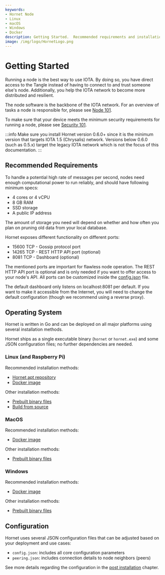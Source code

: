 ```yaml
---
keywords:
- Hornet Node
- Linux
- macOS
- Windows
- Docker
description: Getting Started.  Recommended requirements and installation links for Linux, macOS, and Windows
image: /img/logo/HornetLogo.png
---
```



# Getting Started

Running a node is the best way to use IOTA. By doing so, you have direct access to the Tangle instead of having to
connect to and trust someone else's node. Additionally, you help the IOTA network to become more distributed and resilient.

The node software is the backbone of the IOTA network. For an overview of tasks a node is responsible for, please
see [Node 101](nodes_101.md).

To make sure that your device meets the minimum security requirements for running a node, please
see [Security 101](security_101.md).

:::info
Make sure you install Hornet version 0.6.0+ since it is the minimum version that targets IOTA 1.5 (Chrysalis) network.
Versions below 0.6.0 (such as 0.5.x) target the legacy IOTA network which is not the focus of this documentation.
:::
 
## Recommended Requirements

To handle a potential high rate of messages per second, nodes need enough computational power to run reliably, and
should have following minimum specs:

- 4 cores or 4 vCPU
- 8 GB RAM
- SSD storage
- A public IP address

The amount of storage you need will depend on whether and how often you plan on pruning old data from your local
database.

Hornet exposes different functionality on different ports:

- 15600 TCP - Gossip protocol port
- 14265 TCP - REST HTTP API port (optional)
- 8081 TCP - Dashboard (optional)

The mentioned ports are important for flawless node operation. The REST HTTP API port is optional and is only needed if
you want to offer access to your node's API. All ports can be customized inside
the [config.json](../post_installation/configuration.md) file.

The default dashboard only listens on localhost:8081 per default. If you want to make it accessible from
the Internet, you will need to change the default configuration (though we recommend using a reverse proxy).

## Operating System

Hornet is written in Go and can be deployed on all major platforms using several installation methods.

Hornet ships as a single executable binary (`hornet` or `hornet.exe`) and some JSON configuration files; no further dependencies are needed.

### Linux (and Raspberry Pi)

Recommended installation methods:

- [Hornet apt repository](hornet_apt_repository.md#hornet-apt-repository-linux-distro-specific)
- [Docker image](using_docker.md)
  
Other installation methods:

- [Prebuilt binary files](hornet_apt_repository.md#pre-built-binaries)
- [Build from source](hornet_apt_repository.md#build-from-source)

### MacOS

Recommended installation methods:

- [Docker image](using_docker.md) 
  
Other installation methods:

- [Prebuilt binary files](hornet_apt_repository.md#pre-built-binaries)

### Windows

Recommended installation methods:

- [Docker image](using_docker.md) 
  
Other installation methods:

- [Prebuilt binary files](hornet_apt_repository.md#pre-built-binaries)

## Configuration

Hornet uses several JSON configuration files that can be adjusted based on your deployment and use cases:

- `config.json`: includes all core configuration parameters
- `peering.json`: includes connection details to node neighbors (peers)

See more details regarding the configuration in the [post installation](../post_installation/post_installation.md)
chapter.
